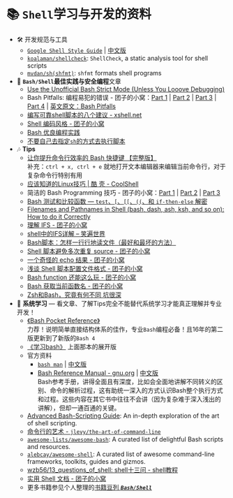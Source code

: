 # 📚 `Shell`学习与开发的资料

- 🛠️ 开发规范与工具
    - [`Google Shell Style Guide`](https://google.github.io/styleguide/shell.xml) | [中文版](https://zh-google-styleguide.readthedocs.io/en/latest/google-shell-styleguide/background/)
    - [`koalaman/shellcheck`](https://github.com/koalaman/shellcheck): `ShellCheck`, a static analysis tool for shell scripts
    - [`mvdan/sh(shfmt)`](https://github.com/mvdan/sh): `shfmt` formats shell programs
- 👷 **`Bash/Shell`最佳实践与安全编程**文章
    - [Use the Unofficial Bash Strict Mode (Unless You Looove Debugging)](http://redsymbol.net/articles/unofficial-bash-strict-mode/)
    - Bash Pitfalls: 编程易犯的错误 - 团子的小窝：[Part 1](http://kodango.com/bash-pitfalls-part-1) | [Part 2](http://kodango.com/bash-pitfalls-part-2) | [Part 3](http://kodango.com/bash-pitfalls-part-3) | [Part 4](http://kodango.com/bash-pitfalls-part-4) | [英文原文：Bash Pitfalls](http://mywiki.wooledge.org/BashPitfalls)
    - [编写可靠shell脚本的八个建议 - xshell.net](https://www.xshell.net/shell/1577.html)
    - [Shell 编码风格 - 团子的小窝](http://kodango.com/shell-script-style)
    - [Bash 优良编程实践](https://www.techug.com/post/bash-practice.html)
    - [不要自己去指定`sh`的方式去执行脚本](https://github.com/oldratlee/useful-scripts/issues/57#issuecomment-326485965)
- 🎶 **Tips**
    - [让你提升命令行效率的 Bash 快捷键 【完整版】](https://linuxtoy.org/archives/bash-shortcuts.html)  
      补充：`ctrl + x, ctrl + e` 就地打开文本编辑器来编辑当前命令行，对于复杂命令行特别有用
    - [应该知道的Linux技巧 | 酷 壳 - CoolShell](https://coolshell.cn/articles/8883.html)
    - 简洁的 Bash Programming 技巧 - 团子的小窝：[Part 1](http://kodango.com/simple-bash-programming-skills) | [Part 2](http://kodango.com/simple-bash-programming-skills-2) | [Part 3](http://kodango.com/simple-bash-programming-skills-3)
    - [Bash 测试和比较函数 — `test`、`[`、`[[`、`((`、和 `if-then-else` 解密](https://www.ibm.com/developerworks/cn/linux/l-bash-test.html)
    - [Filenames and Pathnames in Shell (bash, dash, ash, ksh, and so on): How to do it Correctly](https://dwheeler.com/essays/filenames-in-shell.html)
    - [理解 IFS - 团子的小窝](http://kodango.com/understand-ifs)
    - [shell中的IFS详解 – 笑遍世界](http://smilejay.com/2011/12/bash_ifs/)
    - [Bash脚本：怎样一行行地读文件（最好和最坏的方法）](http://blog.jobbole.com/72185/)
    - [Shell 脚本避免多次重复 source - 团子的小窝](http://kodango.com/avoid-repeated-source-in-shell)
    - [一个奇怪的 echo 结果 - 团子的小窝](http://kodango.com/a-strange-echo-result)
    - [浅谈 Shell 脚本配置文件格式 - 团子的小窝](http://kodango.com/config-file-format-in-shell)
    - [Bash function 还能这么玩 - 团子的小窝](http://kodango.com/bash-functions)
    - [Bash 获取当前函数名 - 团子的小窝](http://kodango.com/get-function-name-in-bash)
    - [Zsh和Bash，究竟有何不同 坑很深](https://www.xshell.net/shell/bash_zsh.html)
- 💎 **系统学习** — 看文章、了解Tips完全不能替代系统学习才能真正理解并专业开发！
    - [《Bash Pocket Reference》](https://book.douban.com/subject/26738258/)  
      力荐！说明简单直接结构体系的佳作，专业`Bash`编程必备！且16年的第二版更新到了新版的`Bash 4`
    - [《学习bash》](https://book.douban.com/subject/1241361/) 上面那本的展开版
    - 官方资料
        - [`bash man`](https://manned.org/bash) | [中文版](http://ahei.info/chinese-bash-man.htm)
        - [Bash Reference Manual - gnu.org](http://www.gnu.org/software/bash/manual/) | [中文版](https://yiyibooks.cn/Phiix/bash_reference_manual/bash%E5%8F%82%E8%80%83%E6%96%87%E6%A1%A3.html)  
          Bash参考手册，讲得全面且有深度，比如会全面地讲解不同转义的区别、命令的解析过程，这有助统一深入的方式认识Bash整个执行方式和过程。这些内容在其它书中往往不会讲（因为复杂难于深入浅出的讲解），但却一通百通的关键。
    - [Advanced Bash-Scripting Guide](https://hangar118.sdf.org/p/bash-scripting-guide/index.html): An in-depth exploration of the art of shell scripting.
    - [命令行的艺术 - `jlevy/the-art-of-command-line`](https://github.com/jlevy/the-art-of-command-line/blob/master/README-zh.md)
    - [`awesome-lists/awesome-bash`](https://github.com/awesome-lists/awesome-bash): A curated list of delightful Bash scripts and resources.
    - [`alebcay/awesome-shell`](https://github.com/alebcay/awesome-shell): A curated list of awesome command-line frameworks, toolkits, guides and gizmos.
    - [wzb56/13_questions_of_shell: shell十三问 - shell教程](https://github.com/wzb56/13_questions_of_shell)
    - [实用 Shell 文档 - 团子的小窝](http://kodango.com/useful-documents-about-shell)
    - 更多书籍参见个人整理的[书籍豆列 **_`Bash/Shell`_**](https://www.douban.com/doulist/1779379/)
